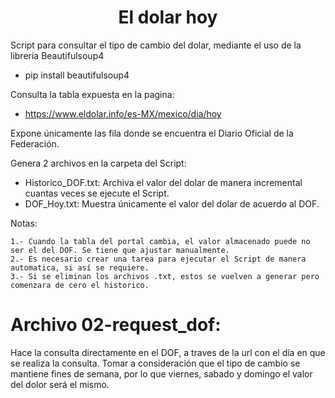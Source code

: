 <h1 align="center">El dolar hoy</h1>

Script para consultar el tipo de cambio del dolar, mediante el uso de la libreria Beautifulsoup4

* pip install beautifulsoup4

Consulta la tabla expuesta en la pagina:

* https://www.eldolar.info/es-MX/mexico/dia/hoy

Expone únicamente las fila donde se encuentra el Diario Oficial de la Federación.

Genera 2 archivos en la carpeta del Script:

* Historico_DOF.txt: Archiva el valor del dolar de manera incremental cuantas veces se ejecute el Script.
* DOF_Hoy.txt: Muestra únicamente el valor del dolar de acuerdo al DOF.

Notas:

    1.- Cuando la tabla del portal cambia, el valor almacenado puede no ser el del DOF. Se tiene que ajustar manualmente.
    2.- Es necesario crear una tarea para ejecutar el Script de manera automatica, si así se requiere.
    3.- Si se eliminan los archivos .txt, estos se vuelven a generar pero comenzara de cero el historico.

<h1>Archivo 02-request_dof:</h1>

Hace la consulta directamente en el DOF, a traves de la url con el día en que se realiza la consulta.
Tomar a consideración que el tipo de cambio se mantiene fines de semana, por lo que viernes, sabado y domingo el valor del dolor será el mismo.

